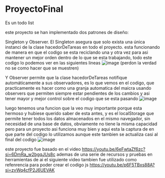 # ProyectoFinal
Es un todo list 


este proyecto se han implementado dos patrones de diseño: 

Singleton y Observer. El Singleton asegura que solo exista una única instanci 
de la clase hacedorDeTareas en todo el proyecto. esta funcionando de manera en que el codigo se esta reciclando una y otra vez para asi mantener un mejor orden dentro de lo que se esta trabajando, todo este codigo lo podemos ver en las siguientes lineas 
![image](https://github.com/user-attachments/assets/64a15471-6843-41ba-85ae-2ae57cd39fdc) (perdon la verdad no se como hacer que se muestren)



Y Observer permite que la clase hacedorDeTareas notifique automáticamente a sus observadores, es lo que vemos en el codigo, que practicamente es hacer como una granja automatica del maicra usando observers que permiten siempre estar pendientes de los cambios y asi tener mayor y mejor control sobre el codigo que se esta pasando ![image](https://github.com/user-attachments/assets/3f459257-a88d-4941-a3da-3419c471deb4)


luego tenemos una funcion que la veo muy importante porque esta hermoso y hubiese querido saber de esta antes, y es el localStorage que permite tener todos los datos almacenados en el mismo navegador, sin necesidad de una base de datos, obviamente no tiene la misma capacidad pero para un proyecto asi funciona muy bien
y aqui esta la captura de en que parte del codigo lo utilizamos aunque este tambien se actualiza casi al final del codigo
![image](https://github.com/user-attachments/assets/96b07136-8858-46e3-a25d-be2a46476551)








este proyecto fue basado en el video https://youtu.be/6eFwtaZf6zc?si=6DmRa_w2bgqJUs8c ademas de una serie de recursos y pruebas en herramientas de ai
el siguiente video tambien fue utilizado como refenrencia para poder crear el codigo js https://youtu.be/p6F5TBxs88A?si=zvWq4cfP2J6UEVAK
